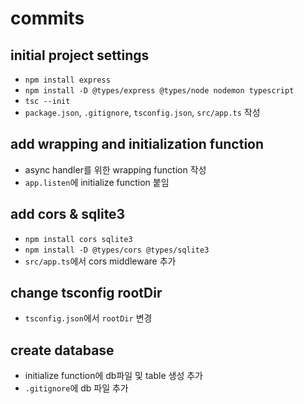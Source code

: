 # commits

## initial project settings

- `npm install express`
- `npm install -D @types/express @types/node nodemon typescript`
- `tsc --init`
- `package.json`, `.gitignore`, `tsconfig.json`, `src/app.ts` 작성

## add wrapping and initialization function

- async handler를 위한 wrapping function 작성
- `app.listen`에 initialize function 붙임

## add cors & sqlite3

- `npm install cors sqlite3`
- `npm install -D @types/cors @types/sqlite3`
- `src/app.ts`에서 cors middleware 추가

## change tsconfig rootDir

- `tsconfig.json`에서 `rootDir` 변경

## create database

- initialize function에 db파일 및 table 생성 추가
- `.gitignore`에 db 파일 추가
